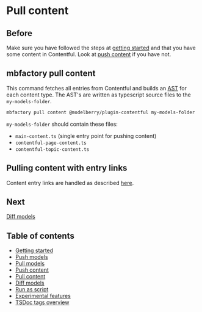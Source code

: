 # Pull content

## Before

Make sure you have followed the steps at [getting started](./getting-started.md)
and that you have some content in Contentful. Look at [push
content](./push-models.md) if you have not.

## mbfactory pull content

This command fetches all entries from Contentful and builds an
[AST](https://en.wikipedia.org/wiki/Abstract_syntax_tree) for each content type.
The AST's are written as typescript source files to the `my-models-folder`.

```bash
mbfactory pull content @modelberry/plugin-contentful my-models-folder
```

`my-models-folder` should contain these files:

- `main-content.ts` (single entry point for pushing content)
- `contentful-page-content.ts`
- `contentful-topic-content.ts`

## Pulling content with entry links

Content entry links are handled as described [here](https://github.com/modelberry/factory/blob/main/packages/plugin-contentful/src/commands/pull-content/README.md).

## Next

[Diff models](./diff-models.md)

## Table of contents

- [Getting started](./getting-started.md)
- [Push models](./push-models.md)
- [Pull models](./pull-models.md)
- [Push content](./push-content.md)
- [Pull content](./pull-content.md)
- [Diff models](./diff-models.md)
- [Run as script](./run-as-script.md)
- [Experimental features](./experimental-features.md)
- [TSDoc tags overview](./tsdocs-tags-overview.md)
